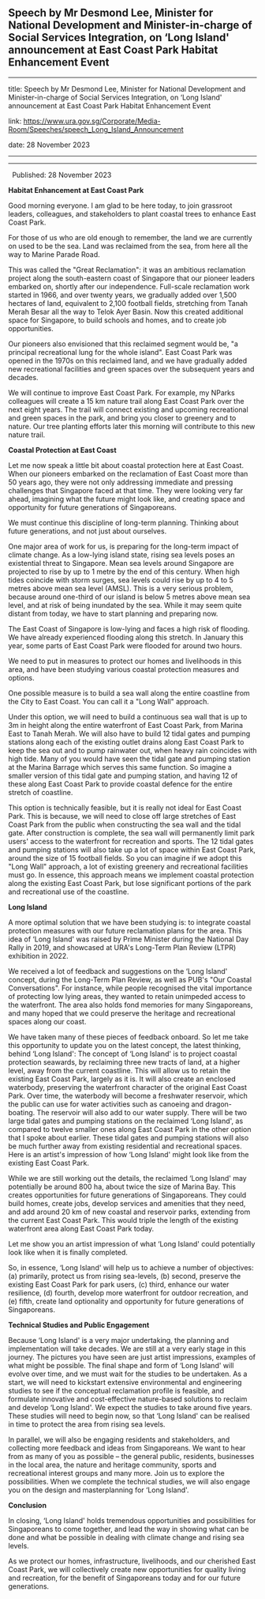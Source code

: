 ## Speech by Mr Desmond Lee, Minister for National Development and Minister-in-charge of Social Services Integration, on ‘Long Island' announcement at East Coast Park Habitat Enhancement Event
---
title: Speech by Mr Desmond Lee, Minister for National Development and Minister-in-charge of Social Services Integration, on ‘Long Island' announcement at East Coast Park Habitat Enhancement Event

link: https://www.ura.gov.sg/Corporate/Media-Room/Speeches/speech_Long_Island_Announcement

date: 28 November 2023

---

---------------------------------------------------------------------------------------------------------------------------------------------------------------------------------------------

  

  Published: 28 November 2023

**Habitat Enhancement at East Coast Park**

Good morning everyone. I am glad to be here today, to join grassroot leaders, colleagues, and stakeholders to plant coastal trees to enhance East Coast Park.      
  
For those of us who are old enough to remember, the land we are currently on used to be the sea. Land was reclaimed from the sea, from here all the way to Marine Parade Road.  
  
This was called the "Great Reclamation": it was an ambitious reclamation project along the south-eastern coast of Singapore that our pioneer leaders embarked on, shortly after our independence. Full-scale reclamation work started in 1966, and over twenty years, we gradually added over 1,500 hectares of land, equivalent to 2,100 football fields, stretching from Tanah Merah Besar all the way to Telok Ayer Basin. Now this created additional space for Singapore, to build schools and homes, and to create job opportunities.   
  
Our pioneers also envisioned that this reclaimed segment would be, "a principal recreational lung for the whole island". East Coast Park was opened in the 1970s on this reclaimed land, and we have gradually added new recreational facilities and green spaces over the subsequent years and decades.   
  
We will continue to improve East Coast Park. For example, my NParks colleagues will create a 15 km nature trail along East Coast Park over the next eight years. The trail will connect existing and upcoming recreational and green spaces in the park, and bring you closer to greenery and to nature. Our tree planting efforts later this morning will contribute to this new nature trail.  
  
**Coastal Protection at East Coast**  
  
Let me now speak a little bit about coastal protection here at East Coast. When our pioneers embarked on the reclamation of East Coast more than 50 years ago, they were not only addressing immediate and pressing challenges that Singapore faced at that time. They were looking very far ahead, imagining what the future might look like, and creating space and opportunity for future generations of Singaporeans.   
  
We must continue this discipline of long-term planning. Thinking about future generations, and not just about ourselves.  
  
One major area of work for us, is preparing for the long-term impact of climate change. As a low-lying island state, rising sea levels poses an existential threat to Singapore. Mean sea levels around Singapore are projected to rise by up to 1 metre by the end of this century. When high tides coincide with storm surges, sea levels could rise by up to 4 to 5 metres above mean sea level (AMSL). This is a very serious problem, because around one-third of our island is below 5 metres above mean sea level, and at risk of being inundated by the sea. While it may seem quite distant from today, we have to start planning and preparing now.   
  
The East Coast of Singapore is low-lying and faces a high risk of flooding. We have already experienced flooding along this stretch. In January this year, some parts of East Coast Park were flooded for around two hours.    
  
We need to put in measures to protect our homes and livelihoods in this area, and have been studying various coastal protection measures and options.   
  
One possible measure is to build a sea wall along the entire coastline from the City to East Coast. You can call it a "Long Wall" approach.   
  
Under this option, we will need to build a continuous sea wall that is up to 3m in height along the entire waterfront of East Coast Park, from Marina East to Tanah Merah. We will also have to build 12 tidal gates and pumping stations along each of the existing outlet drains along East Coast Park to keep the sea out and to pump rainwater out, when heavy rain coincides with high tide. Many of you would have seen the tidal gate and pumping station at the Marina Barrage which serves this same function. So imagine a smaller version of this tidal gate and pumping station, and having 12 of these along East Coast Park to provide coastal defence for the entire stretch of coastline.   
  
This option is technically feasible, but it is really not ideal for East Coast Park. This is because, we will need to close off large stretches of East Coast Park from the public when constructing the sea wall and the tidal gate. After construction is complete, the sea wall will permanently limit park users' access to the waterfront for recreation and sports. The 12 tidal gates and pumping stations will also take up a lot of space within East Coast Park, around the size of 15 football fields. So you can imagine if we adopt this "Long Wall" approach, a lot of existing greenery and recreational facilities must go. In essence, this approach means we implement coastal protection along the existing East Coast Park, but lose significant portions of the park and recreational use of the coastline.   
  
**Long Island**  
  
A more optimal solution that we have been studying is: to integrate coastal protection measures with our future reclamation plans for the area. This idea of ‘Long Island' was raised by Prime Minister during the National Day Rally in 2019, and showcased at URA's Long-Term Plan Review (LTPR) exhibition in 2022.  
  
We received a lot of feedback and suggestions on the ‘Long Island' concept, during the Long-Term Plan Review, as well as PUB's "Our Coastal Conversations". For instance, while people recognised the vital importance of protecting low lying areas, they wanted to retain unimpeded access to the waterfront. The area also holds fond memories for many Singaporeans, and many hoped that we could preserve the heritage and recreational spaces along our coast.  
  
We have taken many of these pieces of feedback onboard. So let me take this opportunity to update you on the latest concept, the latest thinking, behind ‘Long Island': The concept of ‘Long Island' is to project coastal protection seawards, by reclaiming three new tracts of land, at a higher level, away from the current coastline. This will allow us to retain the existing East Coast Park, largely as it is. It will also create an enclosed waterbody, preserving the waterfront character of the original East Coast Park. Over time, the waterbody will become a freshwater reservoir, which the public can use for water activities such as canoeing and dragon-boating. The reservoir will also add to our water supply. There will be two large tidal gates and pumping stations on the reclaimed ‘Long Island', as compared to twelve smaller ones along East Coast Park in the other option that I spoke about earlier. These tidal gates and pumping stations will also be much further away from existing residential and recreational spaces. Here is an artist's impression of how ‘Long Island' might look like from the existing East Coast Park.   
  
While we are still working out the details, the reclaimed ‘Long Island' may potentially be around 800 ha, about twice the size of Marina Bay. This creates opportunities for future generations of Singaporeans. They could build homes, create jobs, develop services and amenities that they need, and add around 20 km of new coastal and reservoir parks, extending from the current East Coast Park. This would triple the length of the existing waterfront area along East Coast Park today.  
  
Let me show you an artist impression of what ‘Long Island' could potentially look like when it is finally completed.  
  
So, in essence, ‘Long Island' will help us to achieve a number of objectives: (a) primarily, protect us from rising sea-levels, (b) second, preserve the existing East Coast Park for park users, (c) third, enhance our water resilience, (d) fourth, develop more waterfront for outdoor recreation, and (e) fifth, create land optionality and opportunity for future generations of Singaporeans.   
  
**Technical Studies and Public Engagement**  
  
Because ‘Long Island' is a very major undertaking, the planning and implementation will take decades. We are still at a very early stage in this journey. The pictures you have seen are just artist impressions, examples of what might be possible. The final shape and form of ‘Long Island' will evolve over time, and we must wait for the studies to be undertaken. As a start, we will need to kickstart extensive environmental and engineering studies to see if the conceptual reclamation profile is feasible, and formulate innovative and cost-effective nature-based solutions to reclaim and develop ‘Long Island'. We expect the studies to take around five years. These studies will need to begin now, so that ‘Long Island' can be realised in time to protect the area from rising sea levels.   
  
In parallel, we will also be engaging residents and stakeholders, and collecting more feedback and ideas from Singaporeans. We want to hear from as many of you as possible – the general public, residents, businesses in the local area, the nature and heritage community, sports and recreational interest groups and many more. Join us to explore the possibilities. When we complete the technical studies, we will also engage you on the design and masterplanning for ‘Long Island'.   
  
**Conclusion**  
  
In closing, ‘Long Island' holds tremendous opportunities and possibilities for Singaporeans to come together, and lead the way in showing what can be done and what be possible in dealing with climate change and rising sea levels.   
  
As we protect our homes, infrastructure, livelihoods, and our cherished East Coast Park, we will collectively create new opportunities for quality living and recreation, for the benefit of Singaporeans today and for our future generations.